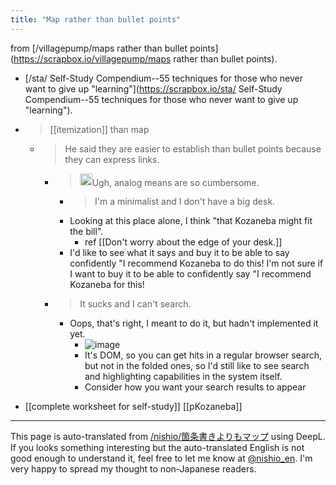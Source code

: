```yaml
---
title: "Map rather than bullet points"
---
```


from [/villagepump/maps rather than bullet points](https://scrapbox.io/villagepump/maps rather than bullet points).
- [/sta/ Self-Study Compendium--55 techniques for those who never want to give up "learning"](https://scrapbox.io/sta/ Self-Study Compendium--55 techniques for those who never want to give up "learning").
- >  [[itemization]] than map
    - > He said they are easier to establish than bullet points because they can express links.
        - > <img src='https://scrapbox.io/api/pages/villagepump/sta/icon' alt='/villagepump/sta.icon' height="19.5"/>Ugh, analog means are so cumbersome.
            - > I'm a minimalist and I don't have a big desk.
            - Looking at this place alone, I think "that Kozaneba might fit the bill".
                - ref  [[Don't worry about the edge of your desk.]]
            - I'd like to see what it says and buy it to be able to say confidently "I recommend Kozaneba to do this! I'm not sure if I want to buy it to be able to confidently say "I recommend Kozaneba for this!
        - > It sucks and I can't search.
            - Oops, that's right, I meant to do it, but hadn't implemented it yet.
                - ![image](https://gyazo.com/b5bf9b9c2c1f728487e852b6fa2a5fd1/thumb/1000)
                - It's DOM, so you can get hits in a regular browser search, but not in the folded ones, so I'd still like to see search and highlighting capabilities in the system itself.
                - Consider how you want your search results to appear

- [[complete worksheet for self-study]]
[[pKozaneba]]

---
This page is auto-translated from [/nishio/箇条書きよりもマップ](https://scrapbox.io/nishio/箇条書きよりもマップ) using DeepL. If you looks something interesting but the auto-translated English is not good enough to understand it, feel free to let me know at [@nishio_en](https://twitter.com/nishio_en). I'm very happy to spread my thought to non-Japanese readers.